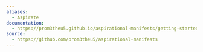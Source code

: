 ```yaml
---
aliases:
  - Aspirate
documentation:
  - https://prom3theu5.github.io/aspirational-manifests/getting-started.html
source:
  - https://github.com/prom3theu5/aspirational-manifests
---
```

